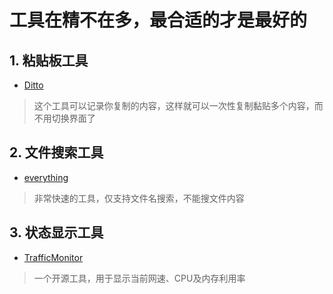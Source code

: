 # 工具在精不在多，最合适的才是最好的

## 1. 粘贴板工具

* [Ditto](https://sourceforge.net/projects/ditto-cp/)

> 这个工具可以记录你复制的内容，这样就可以一次性复制黏贴多个内容，而不用切换界面了

## 2. 文件搜索工具

* [everything](https://www.voidtools.com/zh-cn/downloads/)

> 非常快速的工具，仅支持文件名搜索，不能搜文件内容

## 3. 状态显示工具

* [TrafficMonitor](https://github.com/zhongyang219/TrafficMonitor)

> 一个开源工具，用于显示当前网速、CPU及内存利用率